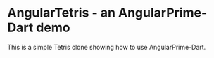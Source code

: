 AngularTetris - an AngularPrime-Dart demo
=================

This is a simple Tetris clone showing how to use AngularPrime-Dart.